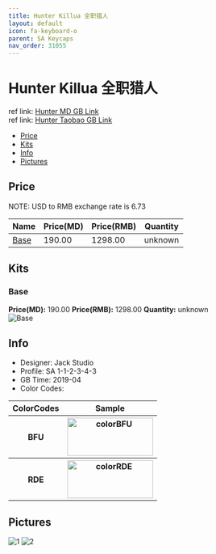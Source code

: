```yaml
---
title: Hunter Killua 全职猎人
layout: default
icon: fa-keyboard-o
parent: SA Keycaps
nav_order: 31055
---
```


# Hunter Killua 全职猎人

ref link: [Hunter MD GB Link](https://www.massdrop.com/buy/jack-studio-sa-hunterkillua-keycap-set)   
ref link: [Hunter Taobao GB Link](https://item.taobao.com/item.htm?spm=a2oq0.12575281.0.0.25911debvcapIj&ft=t&id=589749944123)

* [Price](#price)
* [Kits](#kits)
* [Info](#info)
* [Pictures](#pictures)


## Price  
NOTE: USD to RMB exchange rate is 6.73

| Name          | Price(MD)    |  Price(RMB) | Quantity |
| ------------- | ------------ |  ---------- | -------- |
|[Base](#base)|190.00|1298.00|unknown|


## Kits
### Base
**Price(MD):** 190.00    **Price(RMB):** 1298.00    **Quantity:** unknown  
<img src="{{ 'assets/images/sa-keycaps/hunterkillua/kits_pics/base.jpg' | relative_url }}" alt="Base" class="image featured">


## Info
* Designer: Jack Studio
* Profile: SA 1-1-2-3-4-3
* GB Time: 2019-04
* Color Codes:  
<table style="width:100%">
  <tr>
    <th>ColorCodes</th>
    <th>Sample</th>
  </tr>
  <tr>
    <th>BFU</th>
    <th><img src="{{ 'assets/images/sa-keycaps/SP_ColorCodes/abs/SP_Abs_ColorCodes_BFU.png' | relative_url }}" alt="colorBFU" height="75" width="170"></th>
  </tr>
  <tr>
    <th>RDE</th>
    <th><img src="{{ 'assets/images/sa-keycaps/SP_ColorCodes/abs/SP_Abs_ColorCodes_RDE.png' | relative_url }}" alt="colorRDE" height="75" width="170"></th>
  </tr>
</table>


## Pictures
<img src="{{ 'assets/images/sa-keycaps/hunterkillua/rendering_pics/1.jpg' | relative_url }}" alt="1" class="image featured">
<img src="{{ 'assets/images/sa-keycaps/hunterkillua/rendering_pics/2.jpg' | relative_url }}" alt="2" class="image featured">
